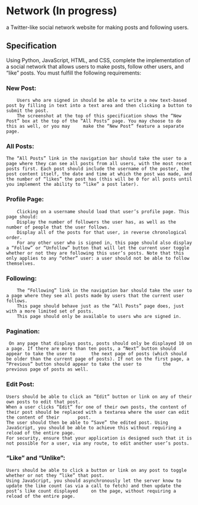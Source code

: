 # Network (In progress)
 
a Twitter-like social network website for making posts and following users.


##  Specification

   Using Python, JavaScript, HTML, and CSS, complete the implementation of a social network that allows users to make posts, follow other users, and “like” posts. You  must fulfill the following requirements:
    

   ### New Post:     
        Users who are signed in should be able to write a new text-based post by filling in text into a text area and then clicking a button to submit the post.
        The screenshot at the top of this specification shows the “New Post” box at the top of the “All Posts” page. You may choose to do this as well, or you may     make the “New Post” feature a separate page.
        
        
   ### All Posts: 
    The “All Posts” link in the navigation bar should take the user to a page where they can see all posts from all users, with the most recent posts first. Each post should include the username of the poster, the post content itself, the date and time at which the post was made, and the number of “likes” the post has (this will be 0 for all posts until you implement the ability to “like” a post later).
    
    
   ### Profile Page: 
        Clicking on a username should load that user’s profile page. This page should:
        Display the number of followers the user has, as well as the number of people that the user follows.
        Display all of the posts for that user, in reverse chronological order.
        For any other user who is signed in, this page should also display a “Follow” or “Unfollow” button that will let the current user toggle whether or not they are following this user’s posts. Note that this only applies to any “other” user: a user should not be able to follow themselves.
        
        
   ### Following: 
        The “Following” link in the navigation bar should take the user to a page where they see all posts made by users that the current user follows.
        This page should behave just as the “All Posts” page does, just with a more limited set of posts.
        This page should only be available to users who are signed in.
        
        
   ### Pagination: 
     On any page that displays posts, posts should only be displayed 10 on a page. If there are more than ten posts, a “Next” button should appear to take the user to      the next page of posts (which should be older than the current page of posts). If not on the first page, a “Previous” button should appear to take the user to        the previous page of posts as well.
        
   ### Edit Post: 
    Users should be able to click an “Edit” button or link on any of their own posts to edit that post.
    When a user clicks “Edit” for one of their own posts, the content of their post should be replaced with a textarea where the user can edit the content of their       post.
    The user should then be able to “Save” the edited post. Using JavaScript, you should be able to achieve this without requiring a reload of the entire page.
    For security, ensure that your application is designed such that it is not possible for a user, via any route, to edit another user’s posts.
        
   ### “Like” and “Unlike”: 
    Users should be able to click a button or link on any post to toggle whether or not they “like” that post.
    Using JavaScript, you should asynchronously let the server know to update the like count (as via a call to fetch) and then update the post’s like count displayed     on the page, without requiring a reload of the entire page.
